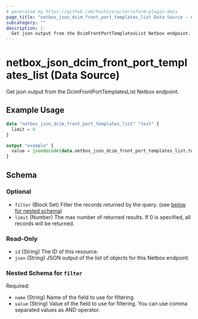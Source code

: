 ```yaml
---
# generated by https://github.com/hashicorp/terraform-plugin-docs
page_title: "netbox_json_dcim_front_port_templates_list Data Source - netbox"
subcategory: ""
description: |-
  Get json output from the DcimFrontPortTemplatesList Netbox endpoint.
---
```


# netbox_json_dcim_front_port_templates_list (Data Source)

Get json output from the DcimFrontPortTemplatesList Netbox endpoint.

## Example Usage

```terraform
data "netbox_json_dcim_front_port_templates_list" "test" {
  limit = 0
}

output "example" {
  value = jsondecode(data.netbox_json_dcim_front_port_templates_list.test.json)
}
```

<!-- schema generated by tfplugindocs -->
## Schema

### Optional

- `filter` (Block Set) Filter the records returned by the query. (see [below for nested schema](#nestedblock--filter))
- `limit` (Number) The max number of returned results. If 0 is specified, all records will be returned.

### Read-Only

- `id` (String) The ID of this resource.
- `json` (String) JSON output of the list of objects for this Netbox endpoint.

<a id="nestedblock--filter"></a>
### Nested Schema for `filter`

Required:

- `name` (String) Name of the field to use for filtering.
- `value` (String) Value of the field to use for filtering. You can use comma separated values as AND operator.
